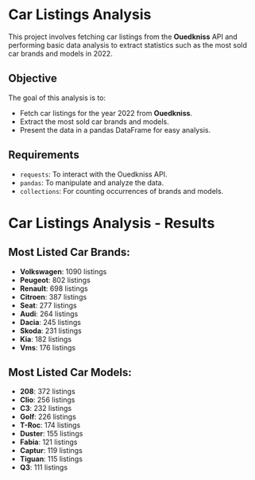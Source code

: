 # Car Listings Analysis

This project involves fetching car listings from the **Ouedkniss** API and performing basic data analysis to extract statistics such as the most sold car brands and models in 2022.

## Objective

The goal of this analysis is to:
- Fetch car listings for the year 2022 from **Ouedkniss**.
- Extract the most sold car brands and models.
- Present the data in a pandas DataFrame for easy analysis.

## Requirements
- `requests`: To interact with the Ouedkniss API.
- `pandas`: To manipulate and analyze the data.
- `collections`: For counting occurrences of brands and models.


# Car Listings Analysis - Results

## Most Listed Car Brands:
- **Volkswagen**: 1090 listings
- **Peugeot**: 802 listings
- **Renault**: 698 listings
- **Citroen**: 387 listings
- **Seat**: 277 listings
- **Audi**: 264 listings
- **Dacia**: 245 listings
- **Skoda**: 231 listings
- **Kia**: 182 listings
- **Vms**: 176 listings

## Most Listed Car Models:
- **208**: 372 listings
- **Clio**: 256 listings
- **C3**: 232 listings
- **Golf**: 226 listings
- **T-Roc**: 174 listings
- **Duster**: 155 listings
- **Fabia**: 121 listings
- **Captur**: 119 listings
- **Tiguan**: 115 listings
- **Q3**: 111 listings
